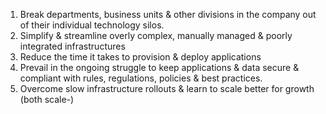 1. Break departments, business units & other divisions in the company out of their individual technology silos.
2. Simplify & streamline overly complex, manually managed & poorly integrated infrastructures
3. Reduce the time it takes to provision & deploy applications
4. Prevail in the ongoing struggle to keep applications & data secure & compliant with rules, regulations, policies & best practices.
5. Overcome slow infrastructure rollouts & learn to scale better for growth (both scale-)